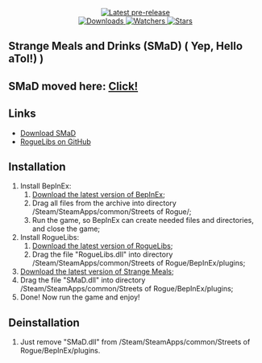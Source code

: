 ﻿<div align="center">
  <p>
    <!--<a href="https://github.com/zTBBz/SMaD/releases/latest">
      <img src="https://img.shields.io/github/v/release/zTBBz/SMaD?label=Latest%20release&style=for-the-badge&logo=github" alt="Latest release"/>-->
    </a>
    <a href="https://github.com/zTBBz/Strange-Meals/releases">
      <img src="https://img.shields.io/github/v/release/zTBBz/SMaD?include_prereleases&label=Latest%20pre-release&style=for-the-badge&logo=github" alt="Latest pre-release"/>
    </a>
    <br/>
    <a href="https://github.com/zTBBz/SMaD/releases">
      <img src="https://img.shields.io/github/downloads/zTBBz/SMaD/total?label=Downloads&style=for-the-badge" alt="Downloads"/>
    </a>
    <a href="https://github.com/zTBBz/SMaD/subscription">
      <img src="https://img.shields.io/github/watchers/zTBBz/SMaD?color=green&label=Watchers&style=for-the-badge" alt="Watchers"/>
    </a>
    <a href="https://github.com/zTBBz/SMaD/stargazers">
      <img src="https://img.shields.io/github/stars/zTBBz/SMaD?color=green&label=Stars&style=for-the-badge" alt="Stars"/>
    </a>
  </p>
</div>

## Strange Meals and Drinks (SMaD) ( Yep, Hello aToI!) ) ##

## SMaD moved here: [Click!](https://github.com/zTBBz/TBB)

## Links ##
*  [Download SMaD](https://github.com/zTBBz/SMaD/releases)
*  [RogueLibs on GitHub](https://github.com/Abbysssal/RogueLibs)

## Installation ##
1.  Install BepInEx:
    1.  [Download the latest version of BepInEx](https://github.com/BepInEx/BepInEx/releases/latest);
    2.  Drag all files from the archive into directory /Steam/SteamApps/common/Streets of Rogue/;
    3.  Run the game, so BepInEx can create needed files and directories, and close the game;
2.  Install RogueLibs:
    1.  [Download the latest version of RogueLibs](https://github.com/Abbysssal/RogueLibs/releases/latest);
    2.  Drag the file "RogueLibs.dll" into directory /Steam/SteamApps/common/Streets of Rogue/BepInEx/plugins;
3.  [Download the latest version of Strange Meals](https://github.com/zTBBz/SMaD/releases/latest);
4.  Drag the file "SMaD.dll" into directory /Steam/SteamApps/common/Streets of Rogue/BepInEx/plugins;
5.  Done! Now run the game and enjoy!

## Deinstallation ##
1.  Just remove "SMaD.dll" from /Steam/SteamApps/common/Streets of Rogue/BepInEx/plugins.
